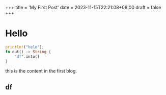 +++
title = 'My First Post'
date = 2023-11-15T22:21:08+08:00
draft = false
+++


# Hello

```rust
println!("helo");
fn out() -> String {
    "df".into()
}
```

this is the content in the first blog.

## df